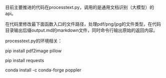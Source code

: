 目前主要推进的代码在processtext.py，调用的是通用文档识别（大模型）的api。

在代码里修改最下面函数入口的文件路径，处理pdf/png/jpg的文件类型，在代码目录输出后缀output.md的markdown文件，同时命令行输出原始的返回内容。

processtext.py的环境相关：

pip install pdf2image pillow

pip install requests

conda install -c conda-forge poppler

